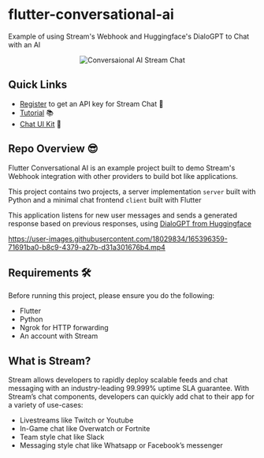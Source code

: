 # flutter-conversational-ai
Example of using Stream's Webhook and Huggingface's DialoGPT to Chat with an AI

<p align="center">
  <img src="https://user-images.githubusercontent.com/18029834/165395252-4be9f42e-6710-490c-b0b8-5e6a02494e62.png" alt="Conversaional AI Stream Chat" />
</p>


## Quick Links

- [Register](https://getstream.io/chat/trial/) to get an API key for Stream Chat 🔑
- [Tutorial](https://getstream.io/blog/conversational-ai-flutter/) 📚
- [Chat UI Kit](https://getstream.io/chat/ui-kit/) 💄

## Repo Overview 😎

Flutter Conversational AI is an example project built to demo Stream's Webhook integration with other providers to build bot like applications.

This project contains two projects, a server implementation `server` built with Python and a minimal chat frontend `client` built with Flutter

This application listens for new user messages and sends a generated response based on previous responses, using [DialoGPT from Huggingface](https://huggingface.co/microsoft/DialoGPT-medium)



https://user-images.githubusercontent.com/18029834/165396359-71691ba0-b8c9-4379-a27b-d31a301676b4.mp4



## Requirements 🛠

Before running this project, please ensure you do the following:

- Flutter
- Python
- Ngrok for HTTP forwarding
- An account with Stream

## What is Stream?

Stream allows developers to rapidly deploy scalable feeds and chat messaging with an industry-leading 99.999% uptime SLA guarantee. With Stream’s chat components, developers can quickly add chat to their app for a variety of use-cases:

- Livestreams like Twitch or Youtube
- In-Game chat like Overwatch or Fortnite
- Team style chat like Slack
- Messaging style chat like Whatsapp or Facebook’s messenger

